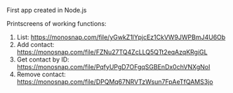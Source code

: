 First app created in Node.js

Printscreens of working functions:
1. List: https://monosnap.com/file/yGwkZ1lYpjcEz1CkVW9JWPBmJ4U6Ob
2. Add contact: https://monosnap.com/file/FZNu27TQ4ZcLLQ5QTt2eqAzqKRgiGL
3. Get contact by ID: https://monosnap.com/file/PqfyUPgD7OFgqSGBEnDx0chVNXgNoI
4. Remove contact: https://monosnap.com/file/DPQMq67NRVTzWsun7FpAeTfQAMS3jo

